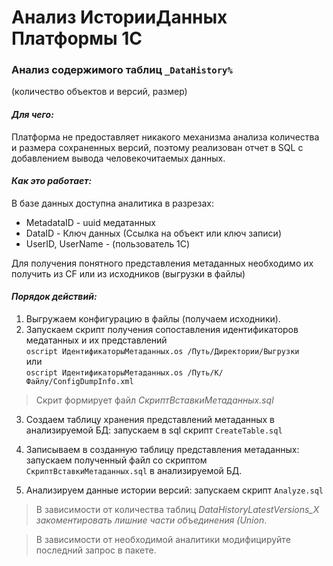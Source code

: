 # Анализ ИсторииДанных Платформы 1С

### Анализ содержимого таблиц `_DataHistory%`  
(количество объектов и версий, размер) 


#### ***Для чего:***  
Платформа не предоставляет никакого механизма анализа количества и размера сохраненных версий, поэтому реализован отчет в SQL с добавлением вывода человекочитаемых данных.

#### ***Как это работает:***  
В базе данных доступна аналитика в разрезах:
- MetadataID - uuid медатанных
- DataID - Ключ данных (Ссылка на объект или ключ записи) 
- UserID, UserName - (пользователь 1С)

Для получения понятного представления метаданных необходимо их получить из CF или из исходников (выгрузки в файлы)

#### ***Порядок действий:***  

1. Выгружаем конфигурацию в файлы (получаем исходники).  
2. Запускаем скрипт получения сопоставления идентификаторов медатанных и их представлений  
`oscript ИдентификаторыМетаданных.os /Путь/Директории/Выгрузки`  
или  
`oscript ИдентификаторыМетаданных.os /Путь/К/Файлу/ConfigDumpInfo.xml`  

>Скрит формирует файл _СкриптВставкиМетаданных.sql_

3. Создаем таблицу хранения представлений метаданных в анализируемой БД: запускаем в sql скрипт `CreateTable.sql` 

4. Записываем в созданную таблицу представления метаданных: запускаем полученный файл со скриптом `СкриптВставкиМетаданных.sql` в анализируемой БД.

5. Анализируем данные истории версий: запускаем скрипт `Analyze.sql`  
>В зависимости от количества таблиц __DataHistoryLatestVersions_Х_ закоментировать лишние части объединения (Union_.

>В зависимости от необходимой аналитики модифицируйте последний запрос в пакете.